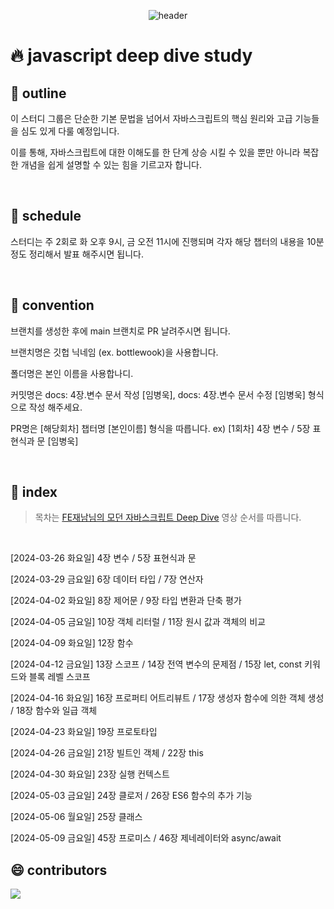 <div align="center">
  
  ![header](https://capsule-render.vercel.app/api?type=waving&height=300&color=gradient&text=JavascriptDeepdive)
  
</div>

# 🔥 javascript deep dive study

##  📖 outline

이 스터디 그룹은 단순한 기본 문법을 넘어서 자바스크립트의 핵심 원리와 고급 기능들을 심도 있게 다룰 예정입니다.

이를 통해, 자바스크립트에 대한 이해도를 한 단계 상승 시킬 수 있을 뿐만 아니라 복잡한 개념을 쉽게 설명할 수 있는 힘을 기르고자 합니다.

<br />

##  📆 schedule

스터디는 주 2회로 화 오후 9시, 금 오전 11시에 진행되며 각자 해당 챕터의 내용을 10분정도 정리해서 발표 해주시면 됩니다.

<br />

##  💊 convention

브랜치를 생성한 후에 main 브랜치로 PR 날려주시면 됩니다.

브랜치명은 깃헙 닉네임 (ex. bottlewook)을 사용합니다.

폴더명은 본인 이름을 사용합나디.

커밋명은 docs: 4장.변수 문서 작성 [임병욱], docs: 4장.변수 문서 수정 [임병욱] 형식으로 작성 해주세요.

PR명은 [해당회차] 챕터명 [본인이름] 형식을 따릅니다. ex) [1회차] 4장 변수 / 5장 표현식과 문 [임병욱]


<br />

## 🚀 index
> 목차는 [FE재남님의 모던 자바스크립트 Deep Dive](https://www.youtube.com/watch?v=3ZP3VPlrr0U&list=PLjQV3hketAJnP_ceUiPCc8GnNQ0REpCqr) 영상 순서를 따릅니다.

<br />

[2024-03-26 화요일] 4장 변수 / 5장 표현식과 문

[2024-03-29 금요일] 6장 데이터 타입 / 7장 연산자

[2024-04-02 화요일] 8장 제어문 / 9장 타입 변환과 단축 평가

[2024-04-05 금요일] 10장 객체 리터럴 / 11장 원시 값과 객체의 비교

[2024-04-09 화요일] 12장 함수

[2024-04-12 금요일] 13장 스코프 / 14장 전역 변수의 문제점 / 15장 let, const 키워드와 블록 레벨 스코프

[2024-04-16 화요일] 16장 프로퍼티 어트리뷰트 / 17장 생성자 함수에 의한 객체 생성 / 18장 함수와 일급 객체

[2024-04-23 화요일] 19장 프로토타입

[2024-04-26 금요일] 21장 빌트인 객체 / 22장 this

[2024-04-30 화요일] 23장 실행 컨텍스트

[2024-05-03 금요일] 24장 클로저 / 26장 ES6 함수의 추가 기능

[2024-05-06 월요일] 25장 클래스

[2024-05-09 금요일] 45장 프로미스 / 46장 제네레이터와 async/await

##  😄 contributors

<a href="https://github.com/bottlewook/javascript-deepdive/graphs/contributors">
  <img src="https://contrib.rocks/image?max=50&repo=bottlewook/javascript-deepdive" />
</a>
